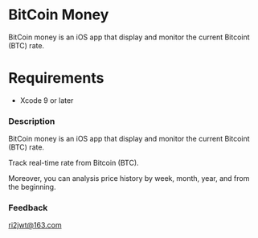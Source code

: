 # BitCoin Money
BitCoin money is an iOS app that display and monitor the current Bitcoint (BTC) rate.


# Requirements

- Xcode 9 or later

### Description
BitCoin money is an iOS app that display and monitor the current Bitcoint (BTC) rate.

Track real-time rate from Bitcoin (BTC).

Moreover, you can analysis price history by week, month, year, and from the beginning.

### Feedback
ri2jwt@163.com
